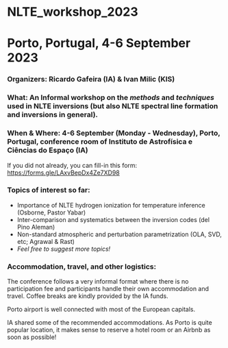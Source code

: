 # NLTE_workshop_2023

# Porto, Portugal, 4-6 September 2023 

### Organizers: Ricardo Gafeira (IA) & Ivan Milic (KIS) 

### What: An Informal workshop on the *methods* and *techniques* used in NLTE inversions (but also NLTE spectral line formation and inversions in general). 

### When & Where: 4-6 September (Monday - Wednesday), Porto, Portugal, conference room of Instituto de Astrofísica e Ciências do Espaço (IA)

If you did not already, you can fill-in this form: https://forms.gle/LAxvBepDx4Ze7XD98

### Topics of interest so far: 

- Importance of NLTE hydrogen ionization for temperature inference (Osborne, Pastor Yabar)
- Inter-comparison and systematics between the inversion codes (del Pino Aleman)
- Non-standard atmospheric and perturbation parametrization (OLA, SVD, etc; Agrawal & Rast)
- *Feel free to suggest more topics!*

### Accommodation, travel, and other logistics:

The conference follows a very informal format where there is no participation fee and participants handle their own accommodation and travel. Coffee breaks are kindly provided by the IA funds. 

Porto airport is well connected with most of the European capitals. 

IA shared some of the recommended accommodations. As Porto is quite popular location, it makes sense to reserve a hotel room or an Airbnb as soon as possible! 


